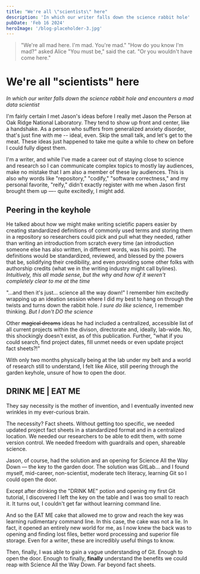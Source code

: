 ```yaml
---
title: "We're all \"scientists\" here"
description: 'In which our writer falls down the science rabbit hole'
pubDate: 'Feb 16 2024'
heroImage: '/blog-placeholder-3.jpg'
---
```


>"We're all mad here. I'm mad. You're mad."
>"How do you know I'm mad?" asked Alice 
>"You must be," said the cat. "Or you wouldn't have come here."

# We're all "scientists" here
*In which our writer falls down the science rabbit hole and encounters a mad data scientist*

I'm fairly certain I met Jason's ideas before I really met Jason the Person at Oak Ridge National Laboratory. They tend to show up front and center, like a handshake. As a person who suffers from generalized anxiety disorder, that's just fine with me -- ideal, even. Skip the small talk, and let's get to the meat. These ideas just happened to take me quite a while to chew on before I could fully digest them.

I'm a writer, and while I've made a career out of staying close to science and research so I can communicate complex topics to mostly lay audiences, make no mistake that I am also a member of these lay audiences. This is also why words like "repository," "codify," "software correctness," and my personal favorite, "reify," didn't exactly register with me when Jason first brought them up —- quite excitedly, I might add. 

## Peering in the keyhole
He talked about how we might make writing scietific papers easier by creating standardized definitions of commonly used terms and storing them in a repository so researchers could pick and pull what they needed, rather than writing an introduction from scratch every time (an introduction someone else has also written, in different words, was his point). The definitions would be standardized, reviewed, and blessed by the powers that be, solidifying their credibility, and even providing some other folks with authorship credits (what we in the writing industry might call bylines). 
*Intuitively, this all made sense, but the why and how of it weren't completely clear to me at the time*

"...and then it's just... science all the way down!" I remember him excitedly wrapping up an ideation session where I did my best to hang on through the twists and turns down the rabbit hole. *I sure do like science,* I remember thinking. *But I don't DO the science*

Other ~~magical dreams~~ ideas he had included a centralized, accessible list of all current projects within the divison, directorate and, ideally, lab-wide. No, this shockingly doesn't exist, as of this publication. Further, "what if you could search, find project dates, fill unmet needs or even update project fact sheets?!" 

With only two months physically being at the lab under my belt and a world of research still to understand, I felt like Alice, still peering through the garden keyhole, unsure of how to open the door. 

## DRINK ME | EAT ME 
They say necessity is the mother of invention, and I eventually invented new wrinkles in my ever-curious brain. 

The necessity? Fact sheets. Without getting too specific, we needed updated project fact sheets in a standardized format and in a centralized location. We needed our researchers to be able to edit them, with some version control. We needed freedom with guardrails and open, shareable science. 

Jason, of course, had the solution and an opening for Science All the Way Down — the key to the garden door. The solution was GitLab... and I found myself, mid-career, non-scientist, moderate tech literacy, learning Git so I could open the door. 

Except after drinking the "DRINK ME" potion and opening my first Git tutorial, I discovered I left the key on the table and I was too small to reach it. It turns out, I couldn't get far without learning command line. 

And so the EAT ME cake that allowed me to grow and reach the key was learning rudimentary command line. In this case, the cake was not a lie. In fact, it opened an entirely new world for me, as I now knew the back was to opening and finding lost files, better word processing and superior file storage. Even for a writer, these are incredibly useful things to know.  

Then, finally, I was able to gain a vague understanding of Git. Enough to open the door. Enough to finally, **finally** understand the benefits we could reap with Science All the Way Down. Far beyond fact sheets. 


